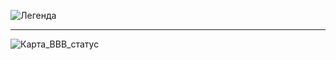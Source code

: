 ![Легенда](@document/BBB_Legend_Status)
_____
![Карта_BBB_статус](@document/BBB_Map?Map_Goal={{Map_Goal}})